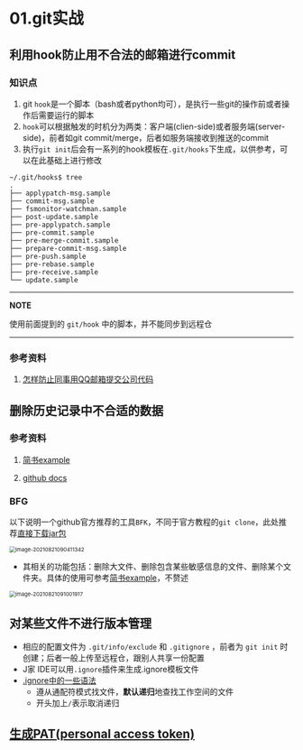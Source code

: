 # 01.git实战

利用hook防止用不合法的邮箱进行commit
--------------------------------------

### 知识点

1.  git `hook`是一个脚本（bash或者python均可），是执行一些git的操作前或者操作后需要运行的脚本
2.  `hook`可以根据触发的时机分为两类：客户端(clien-side)或者服务端(server-side)，前者如git
    commit/merge，后者如服务端接收到推送的commit
3.  执行`git init`后会有一系列的hook模板在`.git/hooks`下生成，以供参考，可以在此基础上进行修改

``` {.sourceCode .bash}
~/.git/hooks$ tree
.
├── applypatch-msg.sample
├── commit-msg.sample
├── fsmonitor-watchman.sample
├── post-update.sample
├── pre-applypatch.sample
├── pre-commit.sample
├── pre-merge-commit.sample
├── prepare-commit-msg.sample
├── pre-push.sample
├── pre-rebase.sample
├── pre-receive.sample
└── update.sample
```

---

**NOTE**

使用前面提到的 `git/hook` 中的脚本，并不能同步到远程仓

---

### 参考资料

1.  [怎样防止同事用QQ邮箱提交公司代码](https://mp.weixin.qq.com/s/nTujGu1tbde--X3KEO22WA)

## 删除历史记录中不合适的数据

### 参考资料

1. [简书example](https://www.jianshu.com/p/6c3f28d41c5e)

2. [github docs](https://docs.github.com/en/github/authenticating-to-github/keeping-your-account-and-data-secure/removing-sensitive-data-from-a-repository)

### BFG

以下说明一个github官方推荐的工具`BFK`，不同于官方教程的`git clone`，此处推荐[直接下载jar包](https://rtyley.github.io/bfg-repo-cleaner/)

<img src="https://natsu-akatsuki.oss-cn-guangzhou.aliyuncs.com/img/image-20210821090411342.png" alt="image-20210821090411342" style="zoom:67%;" />

- 其相关的功能包括：删除大文件、删除包含某些敏感信息的文件、删除某个文件夹。具体的使用可参考[简书example](https://www.jianshu.com/p/6c3f28d41c5e)，不赘述

<img src="https://natsu-akatsuki.oss-cn-guangzhou.aliyuncs.com/img/image-20210821091001917.png" alt="image-20210821091001917" style="zoom:67%;" />

## 对某些文件不进行版本管理

- 相应的配置文件为 `.git/info/exclude` 和 `.gitignore` ，前者为 `git init` 时创建；后者一般上传至远程仓，跟别人共享一份配置
- J家 IDE可以用`.ignore`插件来生成.ignore模板文件
- [.ignore中的一些语法](https://git-scm.com/book/en/v2/Git-Basics-Recording-Changes-to-the-Repository)
  - 遵从通配符模式找文件，**默认递归**地查找工作空间的文件
  - 开头加上`/`表示取消递归

## [生成PAT(personal access token)](https://docs.github.com/en/github/authenticating-to-github/keeping-your-account-and-data-secure/creating-a-personal-access-token#creating-a-token)
